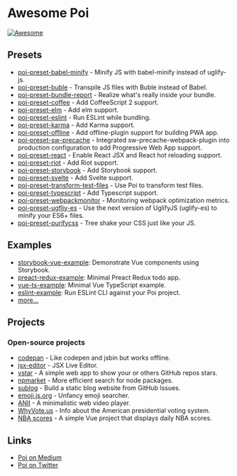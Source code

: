 # Awesome Poi

[![Awesome](https://awesome.re/badge.svg)](https://awesome.re)

## Presets

- [poi-preset-babel-minify](https://github.com/egoist/poi/tree/master/packages/poi-preset-babel-minify) - Minify JS with babel-minify instead of uglify-js.
- [poi-preset-buble](https://github.com/egoist/poi/tree/master/packages/poi-preset-buble) - Transpile JS files with Buble instead of Babel.
- [poi-preset-bundle-report](https://github.com/egoist/poi/tree/master/packages/poi-preset-bundle-report) - Realize what's really inside your bundle.
- [poi-preset-coffee](https://github.com/egoist/poi/tree/master/packages/poi-preset-coffee) - Add CoffeeScript 2 support.
- [poi-preset-elm](https://github.com/egoist/poi/tree/master/packages/poi-preset-elm) - Add elm support.
- [poi-preset-eslint](https://github.com/egoist/poi/tree/master/packages/poi-preset-eslint) - Run ESLint while bundling.
- [poi-preset-karma](https://github.com/egoist/poi/tree/master/packages/poi-preset-karma) - Add Karma support.
- [poi-preset-offline](https://github.com/egoist/poi/tree/master/packages/poi-preset-offline) - Add offline-plugin support for building PWA app.
- [poi-preset-sw-precache](https://github.com/egoist/poi/tree/master/packages/poi-preset-sw-precache) - Integrated sw-precache-webpack-plugin into production configuration to add Progressive Web App support.
- [poi-preset-react](https://github.com/egoist/poi/tree/master/packages/poi-preset-react) - Enable React JSX and React hot reloading support.
- [poi-preset-riot](https://github.com/egoist/poi/tree/master/packages/poi-preset-riot) - Add Riot support.
- [poi-preset-storybook](https://github.com/egoist/poi/tree/master/packages/poi-preset-buble) - Add Storybook support.
- [poi-preset-svelte](https://github.com/egoist/poi/tree/master/packages/poi-preset-svelte) - Add Svelte support.
- [poi-preset-transform-test-files](https://github.com/egoist/poi/tree/master/packages/poi-preset-transform-test-files) - Use Poi to transform test files.
- [poi-preset-typescript](https://github.com/egoist/poi/tree/master/packages/poi-preset-typescript) - Add Typescript support.
- [poi-preset-webpackmonitor](https://github.com/egoist/poi/tree/master/packages/poi-preset-webpackmonitor) - Monitoring webpack optimization metrics.
- [poi-preset-ugfliy-es](https://github.com/morrislaptop/poi-preset-uglify-es) - Use the next version of UglifyJS (uglify-es) to minify your ES6+ files.
- [poi-preset-purifycss](https://github.com/morrislaptop/poi-preset-purifycss) - Tree shake your CSS just like your JS.

## Examples

- [storybook-vue-example](https://github.com/poi-examples/storybook-vue-example): Demonstrate Vue components using Storybook. 
- [preact-redux-example](https://github.com/poi-examples/preact-redux-example): Minimal Preact Redux todo app.
- [vue-ts-example](https://github.com/poi-examples/vue-ts-example): Minimal Vue TypeScript example.
- [eslint-example](https://github.com/poi-examples/eslint-example): Run ESLint CLI against your Poi project.
- [more...](https://github.com/poi-examples)

## Projects

### Open-source projects

- [codepan](https://github.com/egoist/codepan) - Like codepen and jsbin but works offline.
- [jsx-editor](https://github.com/egoist/jsx-editor) - JSX Live Editor.
- [vstar](https://github.com/sinchang/vstar) - A simple web app to show your or others GitHub repos stars.
- [npmarket](https://github.com/qingwei-li/npmarket) - More efficient search for node packages.
- [sublog](https://github.com/sinchang/sublog) - Build a static blog website from GitHub Issues.
- [emoji.js.org](https://emoji.js.org) - Unfancy emoji searcher.
- [ANII](https://github.com/egoist/anii) - A minimalistic web video player.
- [WhyVote.us](http://whyvote.us) - Info about the American presidential voting system.
- [NBA scores](https://nba.now.sh) - A simple Vue project that displays daily NBA scores.

## Links

- [Poi on Medium](https://medium.com/poi-js)
- [Poi on Twitter](https://twitter.com/poi__js)

